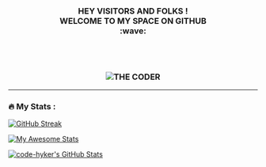<h3 align="center">
  HEY VISITORS AND FOLKS ! <br> WELCOME TO MY SPACE ON GITHUB <br>:wave:
</p> <br><br>
                                                           
  <p align="center">
 <img src="https://cdn.dribbble.com/users/3853792/screenshots/13895772/media/adafde56c266d90cfb7f26f328f18b6b.png?compress=1&resize=400x300&vertical=top" alt="THE CODER" style="align:center"></p>
 
 
 ---

### :fire: My Stats :

[![GitHub Streak](https://github-readme-streak-stats.herokuapp.com?user=code-hyker&theme=dracula&hide_border=true)](https://git.io/streak-stats)

[![My Awesome Stats](https://awesome-github-stats.azurewebsites.net/user-stats/code-hyker?cardType=octocat&theme=nightowl&preferLogin=false)](https://git.io/awesome-stats-card)

  <a href="https://awesome-github-stats.azurewebsites.net/index.html??cardType=octocat&theme=nightowl&preferLogin=false">    <img  alt="code-hyker's GitHub Stats" src="https://awesome-github-stats.azurewebsites.net/user-stats/code-hyker?cardType=octocat&theme=nightowl&preferLogin=false" />  </a>

